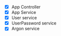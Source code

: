 - [x] App Controller
- [x] App Service
- [x] User service
- [x] UserPassword service
- [x] Argon service
